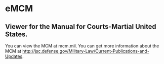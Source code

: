 # eMCM
## Viewer for the Manual for Courts-Martial United States.

You can view the MCM at mcm.mil. You can get more information about the MCM at http://jsc.defense.gov/Military-Law/Current-Publications-and-Updates.
